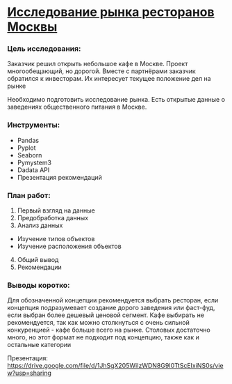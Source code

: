 # [Исследование рынка ресторанов Москвы](https://github.com/asolovov/asolovov_portfolio/blob/main/rest_msk/rest_msk.ipynb)

### Цель исследования:
Заказчик решил открыть небольшое кафе в Москве. Проект многообещающий, но дорогой. Вместе с партнёрами заказчик обратился к инвесторам. Их интересует текущее положение дел на рынке

Необходимо подготовить исследование рынка. Есть открытые данные о заведениях общественного питания в Москве.

### Инструменты:

- Pandas
- Pyplot
- Seaborn
- Pymystem3
- Dadata API
- Презентация рекомендаций 

### План работ:
1. Первый взгляд на данные
2. Предобработка данных
3. Анализ данных
- Изучение типов объектов
- Изучение расположения объектов
4. Общий вывод
5. Рекомендации

### Выводы коротко:
Для обозначенной концепции рекомендуется выбрать ресторан, если концепция подразумевает создание дорого заведения или фаст-фуд, если выбран более дешевый ценовой сегмент. Кафе выбирать не рекомендуется, так как можно столкнуться с очень сильной конкуренцией - кафе больше всего на рынке. Столовых достаточно много, но этот формат не подходит под концепцию, также как и остальные категории

Презентация: https://drive.google.com/file/d/1JhSgX205WiIzWDN8G9I0TtScEIxiNS0s/view?usp=sharing
